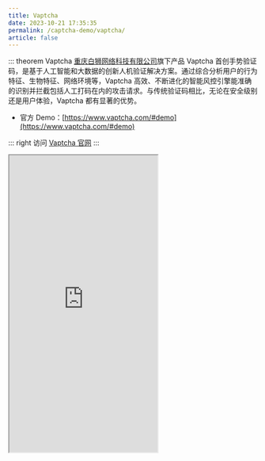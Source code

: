 ```yaml
---
title: Vaptcha
date: 2023-10-21 17:35:35
permalink: /captcha-demo/vaptcha/
article: false
---
```


::: theorem Vaptcha
[重庆白狮网络科技有限公司](https://www.tianyancha.com/company/280611176)旗下产品 Vaptcha 首创手势验证码，是基于人工智能和大数据的创新人机验证解决方案。通过综合分析用户的行为特征、生物特征、网络环境等，Vaptcha 高效、不断进化的智能风控引擎能准确的识别并拦截包括人工打码在内的攻击请求。与传统验证码相比，无论在安全级别还是用户体验，Vaptcha 都有显著的优势。

- 官方 Demo：[https://www.vaptcha.com/#demo](https://www.vaptcha.com/#demo)<Badge text="本页使用" type="error" vertical="middle"/>

::: right
访问 [Vaptcha 官网](https://www.vaptcha.com/)
:::

<iframe src="https://www.vaptcha.com/#demo" scrolling="no" height="600px"></iframe>
